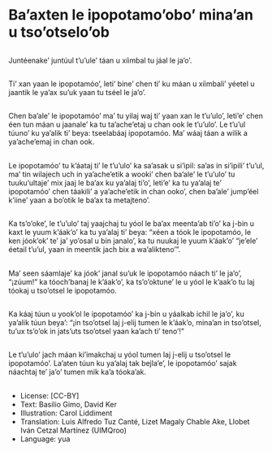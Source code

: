# Ba’axten le ipopotamo’obo’ mina’an u tso’otselo’ob

##
Juntéenake’ juntúul t’u’ule’ táan u xíimbal tu jáal le ja’o’.

##
Ti’ xan yaan le ipopotamóo’, leti’ bine’ chen ti’ ku máan u xíimbali’ yéetel u jaantik le ya’ax su’uk yaan tu tséel le ja’o’.

##
Chen ba’ale’ le ipopotamóo’ ma’ tu yilaj waj ti’ yaan xan le t’u’ulo’, leti’e’ chen éen tun máan u jaanale’ ka tu ta’ache’etaj u chan ook le t’u’ulo’. Le t’u’ul túuno’ ku ya’alik ti’ beya: tseelabáaj ipopotamóo. Ma’ wáaj táan a wilik a ya’ache’emaj in chan ook.

##
Le ipopotamóo’ tu k’áataj ti’ le t’u’ulo’ ka sa’asak u si’ipil: sa’as in si’ipili’ t’u’ul, ma’ tin wilajech uch in ya’ache’etik a wooki’ chen ba’ale’ le t’u’ulo’ tu tuuku’ultaje’ mix jaaj le ba’ax ku ya’alaj ti’o’, leti’e’ ka tu ya’alaj te’ ipopotamóo’ chen táakili’ a ya’ache’etik in chan ooko’, chen ba’ale’ jump’éel k’iine’ yaan a bo’otik le ba’ax ta metajteno’.

##
Ka ts’o’oke’, le t’u’ulo’ taj yaajchaj tu yóol le ba’ax meenta’ab ti’o’ ka j-bin u kaxt le yuum k’áak’o’ ka tu ya’alaj ti’ beya: “xéen a tóok le ipopotamóo, le ken jóok’ok’ te’ ja’ yo’osal u bin janalo’, ka tu nuukaj le yuum k’áak’o’ “je’ele’ éetail t’u’ul, yaan in meentik jach bix a wa’alikteno’”.

##
Ma’ seen sáamlaje’ ka jóok’ janal su’uk le ipopotamóo náach ti’ le ja’o’, “¡zúum!” ka tóoch’banaj le k’áak’o’, ka ts’o’oktune’ le u yóol le k’aak’o tu laj tóokaj u tso’otsel le ipopotamóo.

##
Ka káaj túun u yook’ol le ipopotamóo’ ka j-bin u yáalkab ichil le ja’o’, ku ya’alik túun beya’: “¡in tso’otsel laj j-elij tumen le k’áak’o, mina’an in tso’otsel, tu’ux ts’o’ok in jats’uts tso’otsel yaan ka’ach ti’ teno’!”

##
Le t’u’ulo’ jach máan ki’imakchaj u yóol tumen laj j-elij u tso’otsel le ipopotamóo’. La’aten túun ku ya’alaj tak bejla’e’, le ipopotamóo’ sajak náachtaj te’ ja’o’ tumen mik ka’a tóoka’ak.

##
* License: [CC-BY]
* Text: Basilio Gimo, David Ker
* Illustration: Carol Liddiment
* Translation: Luis Alfredo Tuz Canté, Lizet Magaly Chable Ake, Llobet Iván Cetzal Martínez (UIMQroo)
* Language: yua

